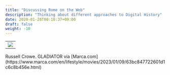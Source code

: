```yaml
---
title: "Discussing Rome on the Web"
description: "Thinking about different approaches to Digital History"
date: 2020-01-28T00:10:37+09:00
draft: false
weight: -10
---
```


<table >
	</tbody>
		<tr>
			<td><img src="https://www.google.com/url?sa=i&url=https%3A%2F%2Fwww.marca.com%2Fen%2Flifestyle%2Fmovies%2F2023%2F01%2F09%2F63bc847722601d1c6c8b456e.html&psig=AOvVaw0UjSGxKF6xptGtHwtJ5_C9&ust=1696119241310000&source=images&cd=vfe&opi=89978449&ved=0CBEQjRxqFwoTCIjjpdmG0YEDFQAAAAAdAAAAABAH"></td>
		</tr>
	</tbody>
</table>
Russell Crowe. GLADIATOR via [Marca.com](https://www.marca.com/en/lifestyle/movies/2023/01/09/63bc847722601d1c6c8b456e.html)
